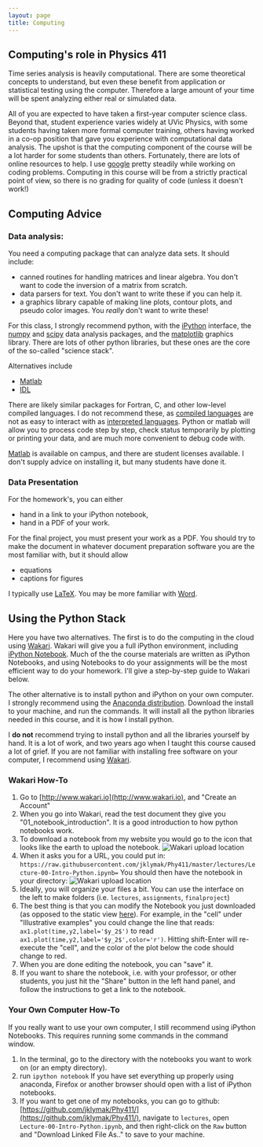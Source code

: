 ```yaml
---
layout: page
title: Computing
---
```


## Computing's role in Physics 411 ##

Time series analysis is heavily computational.  There are some theoretical concepts to understand, but even these benefit from application or statistical testing using the computer.  Therefore a large amount of your time will be spent analyzing either real or simulated data.  

All of you are expected to have taken a first-year computer science class.  Beyond that, student experience varies widely at UVic Physics, with some students having taken more formal computer training, others having worked in a co-op position that gave you experience with computational data analysis.  The upshot is that the computing component of the course will be a lot harder for some students than others.  Fortunately, there are lots of online resources to help.  I use [google](http://google.com) pretty steadily while working on coding problems.  Computing in this course will be from a strictly practical point of view, so there is no grading for quality of code (unless it doesn't work!)

## Computing Advice ##

### Data analysis: ###

You need a computing package that can analyze data sets.  It should include:

  - canned routines for handling matrices and linear algebra.  You don't want to code the inversion of a matrix from scratch.  
  - data parsers for text. You don't want to write these if you can help it.
  - a graphics library capable of making line plots, contour plots, and pseudo color images.  You *really* don't want to write these!
  
For this class, I strongly recommend python, with the [iPython](http://ipython.org) interface, the [numpy](numpy.org) and [scipy](scipy.org) data analysis packages, and the [matplotlib](matplotlib.org) graphics library.  There are lots of other python libraries, but these ones are the core of the so-called "science stack".  

Alternatives include 

  - [Matlab](mathworks.com)
  - [IDL](http://www.exelisvis.com/ProductsServices/IDL.aspx)
 
There are likely similar packages for Fortran, C, and other low-level compiled languages.  I do not recommend these, as [compiled languages](http://en.wikipedia.org/wiki/Compiled_language) are not as easy to interact with as [interpreted languages](http://en.wikipedia.org/wiki/Interpreted_language).  Python or matlab will allow you to process code step by step, check status temporarily by plotting or printing your data, and are much more convenient to debug code with.

[Matlab](mathworks.com) is available on campus, and there are student licenses available.  I don't supply advice on installing it, but many students have done it.  

### Data Presentation ###

For the homework's, you can either 

  - hand in a link to your iPython notebook,
  - hand in a PDF of your work.

For the final project, you must present your work as a PDF.  You should try to make the document in whatever document preparation software you are the most familiar with, but it should allow 
  
  - equations
  - captions for figures

I typically use [LaTeX](http://www.latex-project.org).  You may be more familiar with [Word](office.microsoft.com/word).

## Using the Python Stack ##

Here you have two alternatives.  The first is to do the computing in the cloud using [Wakari](http://www.wakari.io).  Wakari will give you a full iPython environment, including [iPython Notebook](http://ipython.org/notebook.html).  Much of the the course materials are written as iPython Notebooks, and using Notebooks to do your assignments will be the most efficient way to do your homework.  I'll give a step-by-step guide to Wakari below.

The other alternative is to install python and iPython on your own computer. I strongly recommend using the [Anaconda distribution](https://store.continuum.io/cshop/anaconda/).  Download the install to your machine, and run the commands.  It will install all the python libraries needed in this course, and it is how I install python. 

I **do not** recommend trying to install python and all the libraries yourself by hand.  It is a lot of work, and two years ago when I taught this course caused a lot of grief.  If you are not familiar with installing free software on your computer, I recommend using [Wakari](http://www.wakari.io). 

### Wakari How-To ###

  1. Go to [http://www.wakari.io](http://www.wakari.io), and "Create an Account"
  2. When you go into Wakari, read the test document they give you "01_notebook_introduction".  It is a good introduction to how python notebooks work.
  3. To download a notebook from my website you would go to the icon that looks like the earth to upload the notebook.
![Wakari upload location](/Phy411/figs/Wakari_resize.png)
  4. When it asks you for a URL, you could put in: `https://raw.githubusercontent.com/jklymak/Phy411/master/lectures/Lecture-00-Intro-Python.ipynb=`  You should then have the notebook in your directory:
![Wakari upload location](/Phy411/figs/Wakari2_resize.png)
  5. Ideally, you will organize your files a bit.  You can use the interface on the left to make folders (i.e. `lectures`, `assignments`, `finalproject`)
  6. The best thing is that you can modify the Notebook you just downloaded (as opposed to the static view [here](http://nbviewer.ipython.org/github/jklymak/Phy411/blob/master/lectures/Lecture-00-Intro-Python.ipynb)).  For example, in the "cell" under "Illustrative examples" you could change the line that reads:
`ax1.plot(time,y2,label='$y_2$')` to read `ax1.plot(time,y2,label='$y_2$',color='r')`.  Hitting shift-Enter will re-execute the "cell", and the color of the plot below the code should change to red.  
  7. When you are done editing the notebook, you can "save" it.
  8. If you want to share the notebook, i.e. with your professor, or other students, you just hit the "Share" button in the left hand panel, and follow the instructions to get a link to the notebook.

### Your Own Computer How-To ###


If you really want to use your own computer, I still recommend using iPython Notebooks.  This requires running some commands in the command window.  

  1. In the terminal, go to the directory with the notebooks you want to work on (or an empty directory).
  2. run `ipython notebook`  If you have set everything up properly using anaconda, Firefox or another browser should open with a list of iPython notebooks.  
  3. If you want to get one of my notebooks, you can go to github: [https://github.com/jklymak/Phy411/](https://github.com/jklymak/Phy411/), navigate to `lectures`, open `Lecture-00-Intro-Python.ipynb`, and then right-click on the `Raw` button and "Download Linked File As.." to save to your machine.
  
